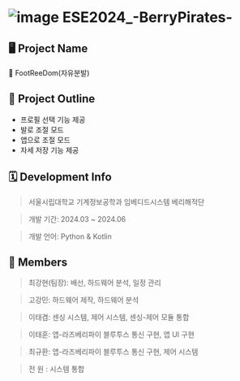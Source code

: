 # ![image](https://github.com/Leetaegyeom/ESE2024_BerryPirates/assets/117874932/9745f17a-75bd-40f1-967a-e133a6a404b4) ESE2024_-BerryPirates-
## 🖥 Project Name
🦶 FootReeDom(자유분발)

## 📃 Project Outline
+ 프로필 선택 기능 제공
+ 발로 조절 모드
+ 앱으로 조절 모드
+ 자세 저장 기능 제공

## 🗓 Development Info
> 서울시립대학교 기계정보공학과 임베디드시스템 베리해적단

> 개발 기간: 2024.03 ~ 2024.06

> 개발 언어: Python & Kotlin
  
## 👥 Members
> 최강현(팀장): 배선, 하드웨어 분석, 일정 관리

> 고강민: 하드웨어 제작, 하드웨어 분석

> 이태겸: 센싱 시스템, 제어 시스템, 센싱-제어 모듈 통합

> 이태훈: 앱-라즈베리파이 블루투스 통신 구현, 앱 UI 구현

> 최규환: 앱-라즈베리파이 블루투스 통신 구현, 제어 시스템

> 전  원 : 시스템 통합

